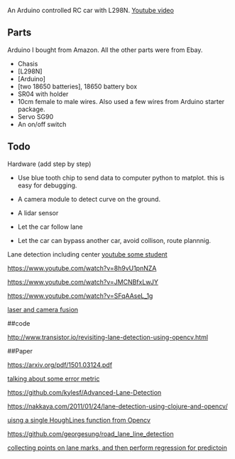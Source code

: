 An Arduino controlled RC car with L298N. [Youtube video](https://www.youtube.com/watch?v=ySksmX-fhQY)

## Parts
Arduino I bought from Amazon. All the other parts were from Ebay.  
* Chasis
* [L298N]
* [Arduino]
* [two 18650 batteries], 18650 battery box
* SR04 with holder
* 10cm female to male wires. Also used a few wires from Arduino starter package. 
* Servo SG90
* An on/off switch 


## Todo 
Hardware (add step by step)
* Use blue tooth chip to send data to computer python to matplot. this is easy for debugging. 
* A camera module to detect curve on the ground.
* A lidar sensor 

* Let the car follow lane
* Let the car can bypass another car, avoid collison, route plannnig. 


Lane detection including center
[youtube some student](https://www.youtube.com/watch?v=VlH3OEhZnow)

https://www.youtube.com/watch?v=8h9vU1pnNZA

https://www.youtube.com/watch?v=JMCNBfxLwJY

https://www.youtube.com/watch?v=SFqAAseL_1g



[laser and camera fusion](https://www.youtube.com/watch?v=g2mLq4yrySM)

##code

http://www.transistor.io/revisiting-lane-detection-using-opencv.html

##Paper

https://arxiv.org/pdf/1501.03124.pdf

[talking about some error metric](https://www.google.com/url?sa=t&rct=j&q=&esrc=s&source=web&cd=&ved=0ahUKEwj77-WHguHRAhUiS2MKHYqgC8E4ChAWCCAwAQ&url=http%3A%2F%2Fwww.atlantis-press.com%2Fphp%2Fdownload_paper.php%3Fid%3D25837416&usg=AFQjCNGtBAdllIuPK8DR2b3Mz68_j8lKdg&bvm=bv.145063293,d.cGc)

https://github.com/kylesf/Advanced-Lane-Detection

https://nakkaya.com/2011/01/24/lane-detection-using-clojure-and-opencv/

[uisng a single HoughLines function from Opencv](https://github.com/Eric-Gonzalez/lane-detection)

https://github.com/georgesung/road_lane_line_detection

[collecting points on lane marks, and then perform regression for predictoin](https://github.com/DavidAwad/Lane-Detection)
